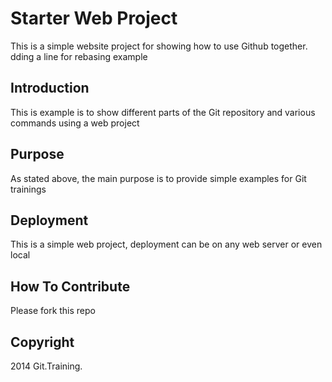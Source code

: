 # Starter Web Project

This is a simple website project for showing how to use Github together.
dding a line for rebasing example
## Introduction

This is example is to show different parts of the Git repository and various commands using a web project
## Purpose

As stated above, the main purpose is to provide simple examples for Git trainings

## Deployment

This is a simple web project, deployment can be on any web server or even local

## How To Contribute

Please fork this repo

## Copyright

2014 Git.Training.
